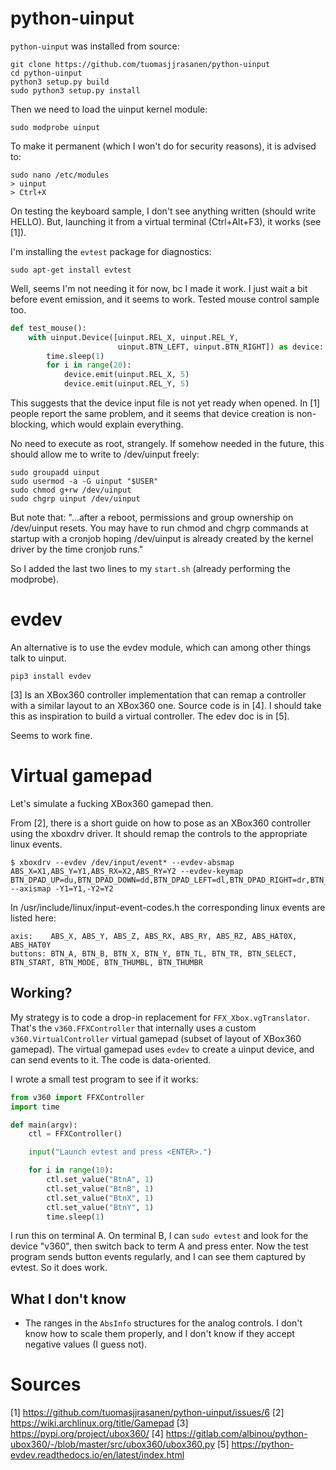 # python-uinput

`python-uinput` was installed from source:

```
git clone https://github.com/tuomasjjrasanen/python-uinput
cd python-uinput
python3 setup.py build
sudo python3 setup.py install
```

Then we need to load the uinput kernel module:

```
sudo modprobe uinput
```

To make it permanent (which I won't do for security reasons), it is advised to:

```
sudo nano /etc/modules
> uinput
> Ctrl+X
```

On testing the keyboard sample, I don't see anything written (should write HELLO). But, launching it from a virtual terminal (Ctrl+Alt+F3), it works (see [1]).

I'm installing the `evtest` package for diagnostics:

```
sudo apt-get install evtest
```

Well, seems I'm not needing it for now, bc I made it work. I just wait a bit before event emission, and it seems to work. Tested mouse control sample too.

```python
def test_mouse():
    with uinput.Device([uinput.REL_X, uinput.REL_Y,
                        uinput.BTN_LEFT, uinput.BTN_RIGHT]) as device:
        time.sleep(1)
        for i in range(20):
            device.emit(uinput.REL_X, 5)
            device.emit(uinput.REL_Y, 5)
```

This suggests that the device input file is not yet ready when opened. In [1] people report the same problem, and it seems that device creation is non-blocking, which would explain everything.


No need to execute as root, strangely. If somehow needed in the future, this should allow me to write to /dev/uinput freely:

```
sudo groupadd uinput
sudo usermod -a -G uinput "$USER"
sudo chmod g+rw /dev/uinput
sudo chgrp uinput /dev/uinput
```

But note that:
"...after a reboot, permissions and group ownership on /dev/uinput resets. You may have to run chmod and chgrp commands at startup with a cronjob hoping /dev/uinput is already created by the kernel driver by the time cronjob runs."

So I added the last two lines to my `start.sh` (already performing the modprobe).


# evdev

An alternative is to use the evdev module, which can among other things talk to uinput.

```
pip3 install evdev
```

[3] Is an XBox360 controller implementation that can remap a controller with a similar layout to an XBox360 one. Source code is in [4]. I should take this as inspiration to build a virtual controller. The edev doc is in [5].

Seems to work fine. 



# Virtual gamepad

Let's simulate a fucking XBox360 gamepad then.

From [2], there is a short guide on how to pose as an XBox360 controller using the xboxdrv driver. It should remap the controls to the appropriate linux events.
```
$ xboxdrv --evdev /dev/input/event* --evdev-absmap ABS_X=X1,ABS_Y=Y1,ABS_RX=X2,ABS_RY=Y2 --evdev-keymap BTN_DPAD_UP=du,BTN_DPAD_DOWN=dd,BTN_DPAD_LEFT=dl,BTN_DPAD_RIGHT=dr,BTN_SELECT=back,BTN_MODE=guide,BTN_START=start,BTN_TL=TL,BTN_TR=TR,BTN_EAST=A,BTN_SOUTH=B,BTN_NORTH=X,BTN_WEST=Y,BTN_THUMBL=LB,BTN_THUMBR=RB,BTN_TL2=LT,BTN_TR2=RT --axismap -Y1=Y1,-Y2=Y2
```

In /usr/include/linux/input-event-codes.h the corresponding linux events are listed here:
```
axis:    ABS_X, ABS_Y, ABS_Z, ABS_RX, ABS_RY, ABS_RZ, ABS_HAT0X, ABS_HAT0Y
buttons: BTN_A, BTN_B, BTN_X, BTN_Y, BTN_TL, BTN_TR, BTN_SELECT, BTN_START, BTN_MODE, BTN_THUMBL, BTN_THUMBR
```

## Working?

My strategy is to code a drop-in replacement for `FFX_Xbox.vgTranslator`. That's the `v360.FFXController` that internally uses a custom `v360.VirtualController` virtual gamepad (subset of layout of XBox360 gamepad). The virtual gamepad uses `evdev` to create a uinput device, and can send events to it. The code is data-oriented.

I wrote a small test program to see if it works:

```python
from v360 import FFXController
import time

def main(argv):
    ctl = FFXController()

    input("Launch evtest and press <ENTER>.")

    for i in range(10):
        ctl.set_value("BtnA", 1)
        ctl.set_value("BtnB", 1)
        ctl.set_value("BtnX", 1)
        ctl.set_value("BtnY", 1)
        time.sleep(1)
```
I run this on terminal A. On terminal B, I can `sudo evtest` and look for the device "v360", then switch back to term A and press enter. Now the test program sends button events regularly, and I can see them captured by evtest. So it does work.

## What I don't know

* The ranges in the `AbsInfo` structures for the analog controls. I don't know how to scale them properly, and I don't know if they accept negative values (I guess not).



# Sources
[1] https://github.com/tuomasjjrasanen/python-uinput/issues/6
[2] https://wiki.archlinux.org/title/Gamepad
[3] https://pypi.org/project/ubox360/
[4] https://gitlab.com/albinou/python-ubox360/-/blob/master/src/ubox360/ubox360.py
[5] https://python-evdev.readthedocs.io/en/latest/index.html